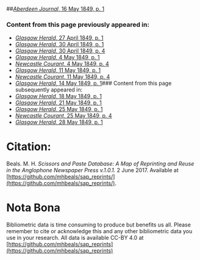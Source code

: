 ##[*Aberdeen Journal*, 16 May 1849, p. 1](https://mhbeals.github.io/sap_html/Aberdeen-Journal/Aberdeen-Journal-16-May-1849-p-1)

### Content from this page previously appeared in:
+ [*Glasgow Herald*, 27 April 1849, p. 1](https://mhbeals.github.io/sap_html/Glasgow-Herald/Glasgow-Herald-27-April-1849-p-1)
+ [*Glasgow Herald*, 30 April 1849, p. 1](https://mhbeals.github.io/sap_html/Glasgow-Herald/Glasgow-Herald-30-April-1849-p-1)
+ [*Glasgow Herald*, 30 April 1849, p. 4](https://mhbeals.github.io/sap_html/Glasgow-Herald/Glasgow-Herald-30-April-1849-p-4)
+ [*Glasgow Herald*, 4 May 1849, p. 1](https://mhbeals.github.io/sap_html/Glasgow-Herald/Glasgow-Herald-4-May-1849-p-1)
+ [*Newcastle Courant*, 4 May 1849, p. 4](https://mhbeals.github.io/sap_html/Newcastle-Courant/Newcastle-Courant-4-May-1849-p-4)
+ [*Glasgow Herald*, 11 May 1849, p. 1](https://mhbeals.github.io/sap_html/Glasgow-Herald/Glasgow-Herald-11-May-1849-p-1)
+ [*Newcastle Courant*, 11 May 1849, p. 4](https://mhbeals.github.io/sap_html/Newcastle-Courant/Newcastle-Courant-11-May-1849-p-4)
+ [*Glasgow Herald*, 14 May 1849, p. 1](https://mhbeals.github.io/sap_html/Glasgow-Herald/Glasgow-Herald-14-May-1849-p-1)### Content from this page subsequently appeared in:
+ [*Glasgow Herald*, 18 May 1849, p. 1](https://mhbeals.github.io/sap_html/Glasgow-Herald/Glasgow-Herald-18-May-1849-p-1)
+ [*Glasgow Herald*, 21 May 1849, p. 1](https://mhbeals.github.io/sap_html/Glasgow-Herald/Glasgow-Herald-21-May-1849-p-1)
+ [*Glasgow Herald*, 25 May 1849, p. 1](https://mhbeals.github.io/sap_html/Glasgow-Herald/Glasgow-Herald-25-May-1849-p-1)
+ [*Newcastle Courant*, 25 May 1849, p. 4](https://mhbeals.github.io/sap_html/Newcastle-Courant/Newcastle-Courant-25-May-1849-p-4)
+ [*Glasgow Herald*, 28 May 1849, p. 1](https://mhbeals.github.io/sap_html/Glasgow-Herald/Glasgow-Herald-28-May-1849-p-1)
                    
# Citation: 

Beals. M. H. *Scissors and Paste Database: A Map of Reprinting and Reuse in the Anglophone Newspaper Press v.1.0.1.* 2 June 2017. Available at [https://github.com/mhbeals/sap_reprints/](https://github.com/mhbeals/sap_reprints/). 
                    
# Nota Bona

Bibliometric data is time consuming to produce but benefits us all. Please remember to cite or acknowledge this and any other bibliometric data you use in your research. All data is available CC-BY 4.0 at [https://github.com/mhbeals/sap_reprints](https://github.com/mhbeals/sap_reprints)